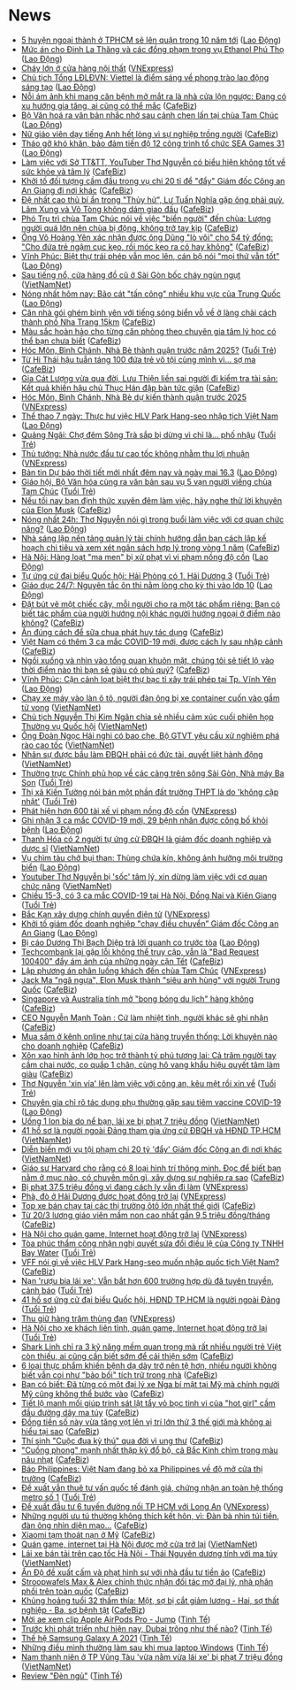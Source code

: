 # News

- [5 huyện ngoại thành ở TPHCM sẽ lên quận trong 10 năm tới](https://laodong.vn/xa-hoi/5-huyen-ngoai-thanh-o-tphcm-se-len-quan-trong-10-nam-toi-889452.ldo) ([Lao Động](https://laodong.vn))
- [Mức án cho Đinh La Thăng và các đồng phạm trong vụ Ethanol Phú Thọ](https://laodong.vn/infographic/muc-an-cho-dinh-la-thang-va-cac-dong-pham-trong-vu-ethanol-phu-tho-889330.ldo) ([Lao Động](https://laodong.vn))
- [Cháy lớn ở cửa hàng nội thất](https://vnexpress.net/chay-lon-o-cua-hang-noi-that-4248929.html) ([VNExpress](https://vnexpress.net))
- [Chủ tịch Tổng LĐLĐVN: Viettel là điểm sáng về phong trào lao động sáng tạo](https://laodong.vn/video/chu-tich-tong-ldldvn-viettel-la-diem-sang-ve-phong-trao-lao-dong-sang-tao-889419.ldo) ([Lao Động](https://laodong.vn))
- [Nỗi ám ảnh khi mang căn bệnh mở mắt ra là nhà cửa lộn ngược: Đang có xu hướng gia tăng, ai cũng có thể mắc](https://cafebiz.vn/noi-am-anh-khi-mang-can-benh-mo-mat-ra-la-nha-cua-lon-nguoc-dang-co-xu-huong-gia-tang-ai-cung-co-the-mac-20210315162906151.chn) ([CafeBiz](https://cafebiz.vn))
- [Bộ Văn hoá ra văn bản nhắc nhở sau cảnh chen lấn tại chùa Tam Chúc](https://laodong.vn/van-hoa-giai-tri/bo-van-hoa-ra-van-ban-nhac-nho-sau-canh-chen-lan-tai-chua-tam-chuc-889434.ldo) ([Lao Động](https://laodong.vn))
- [Nữ giáo viên dạy tiếng Anh hết lòng vì sự nghiệp trồng người](https://cafebiz.vn/nu-giao-vien-day-tieng-anh-het-long-vi-su-nghiep-trong-nguoi-20210315190058895.chn) ([CafeBiz](https://cafebiz.vn))
- [Tháo gỡ khó khăn, bảo đảm tiến độ 12 công trình tổ chức SEA Games 31](https://laodong.vn/thoi-su/thao-go-kho-khan-bao-dam-tien-do-12-cong-trinh-to-chuc-sea-games-31-889447.ldo) ([Lao Động](https://laodong.vn))
- [Làm việc với Sở TT&TT, YouTuber Thơ Nguyễn có biểu hiện không tốt về sức khỏe và tâm lý](https://cafebiz.vn/lam-viec-voi-so-tttt-youtuber-tho-nguyen-co-bieu-hien-khong-tot-ve-suc-khoe-va-tam-ly-20210315211956773.chn) ([CafeBiz](https://cafebiz.vn))
- [Khởi tố đối tượng cầm đầu trong vụ chi 20 tỉ để "đẩy" Giám đốc Công an An Giang đi nơi khác](https://cafebiz.vn/khoi-to-doi-tuong-cam-dau-trong-vu-chi-20-ti-de-day-giam-doc-cong-an-an-giang-di-noi-khac-20210315211946288.chn) ([CafeBiz](https://cafebiz.vn))
- [Đệ nhất cao thủ bí ẩn trong "Thủy hử", Lư Tuấn Nghĩa gặp ông phải quỳ, Lâm Xung và Võ Tòng không dám giao đấu](https://cafebiz.vn/de-nhat-cao-thu-bi-an-trong-thuy-hu-lu-tuan-nghia-gap-ong-phai-quy-lam-xung-va-vo-tong-khong-dam-giao-dau-20210315161744553.chn) ([CafeBiz](https://cafebiz.vn))
- [Phó Trụ trì chùa Tam Chúc nói về việc "biển người" đến chùa: Lượng người quá lớn nên chùa bị động, không trở tay kịp](https://cafebiz.vn/pho-tru-tri-chua-tam-chuc-noi-ve-viec-bien-nguoi-den-chua-luong-nguoi-qua-lon-nen-chua-bi-dong-khong-tro-tay-kip-20210315211604034.chn) ([CafeBiz](https://cafebiz.vn))
- [Ông Võ Hoàng Yên xác nhận được ông Dũng "lò vôi" cho 54 tỷ đồng: "Cho đứa trẻ ngậm cục kẹo, rồi móc kẹo ra có hay không"](https://cafebiz.vn/ong-vo-hoang-yen-xac-nhan-duoc-ong-dung-lo-voi-cho-54-ty-dong-cho-dua-tre-ngam-cuc-keo-roi-moc-keo-ra-co-hay-khong-20210315210824141.chn) ([CafeBiz](https://cafebiz.vn))
- [Vĩnh Phúc: Biệt thự trái phép vẫn mọc lên, cán bộ nói &quot;mọi thứ vẫn tốt&quot;](https://laodong.vn/bat-dong-san/vinh-phuc-biet-thu-trai-phep-van-moc-len-can-bo-noi-moi-thu-van-tot-888421.ldo) ([Lao Động](https://laodong.vn))
- [Sau tiếng nổ, cửa hàng đồ cũ ở Sài Gòn bốc cháy ngùn ngụt](http://vietnamnet.vn/vn/thoi-su/sau-tieng-no-cua-hang-do-cu-o-sai-gon-boc-chay-ngun-ngut-719856.html) ([VietNamNet](https://vietnamnet.vn))
- [Nóng nhất hôm nay: Bão cát &quot;tấn công&quot; nhiều khu vực của Trung Quốc](https://laodong.vn/video-the-gioi/nong-nhat-hom-nay-bao-cat-tan-cong-nhieu-khu-vuc-cua-trung-quoc-889397.ldo) ([Lao Động](https://laodong.vn))
- [Căn nhà gói ghém bình yên với tiếng sóng biển vỗ về ở làng chài cách thành phố Nha Trang 15km](https://cafebiz.vn/can-nha-goi-ghem-binh-yen-voi-tieng-song-bien-vo-ve-o-lang-chai-cach-thanh-pho-nha-trang-15km-20210315165347814.chn) ([CafeBiz](https://cafebiz.vn))
- [Màu sắc hoàn hảo cho từng căn phòng theo chuyên gia tâm lý học có thể bạn chưa biết](https://cafebiz.vn/mau-sac-hoan-hao-cho-tung-can-phong-theo-chuyen-gia-tam-ly-hoc-co-the-ban-chua-biet-2021031516563547.chn) ([CafeBiz](https://cafebiz.vn))
- [Hóc Môn, Bình Chánh, Nhà Bè thành quận trước năm 2025?](https://tuoitre.vn/hoc-mon-binh-chanh-nha-be-thanh-quan-truoc-nam-2025-20210315201513521.htm) ([Tuổi Trẻ](https://tuoitre.vn))
- [Từ Hi Thái hậu tuẫn táng 100 đứa trẻ vô tội cùng mình vì... sợ ma](https://cafebiz.vn/tu-hi-thai-hau-tuan-tang-100-dua-tre-vo-toi-cung-minh-vi-so-ma-20210315162458216.chn) ([CafeBiz](https://cafebiz.vn))
- [Gia Cát Lượng vừa qua đời, Lưu Thiện liền sai người đi kiểm tra tài sản: Kết quả khiến hậu chủ Thục Hán đập bàn tức giận](https://cafebiz.vn/gia-cat-luong-vua-qua-doi-luu-thien-lien-sai-nguoi-di-kiem-tra-tai-san-ket-qua-khien-hau-chu-thuc-han-dap-ban-tuc-gian-20210315162101583.chn) ([CafeBiz](https://cafebiz.vn))
- [Hóc Môn, Bình Chánh, Nhà Bè dự kiến thành quận trước 2025](https://vnexpress.net/hoc-mon-binh-chanh-nha-be-du-kien-thanh-quan-truoc-2025-4248920.html) ([VNExpress](https://vnexpress.net))
- [Thể thao 7 ngày: Thực hư việc HLV Park Hang-seo nhập tịch Việt Nam](https://laodong.vn/video-the-thao/the-thao-7-ngay-thuc-hu-viec-hlv-park-hang-seo-nhap-tich-viet-nam-889303.ldo) ([Lao Động](https://laodong.vn))
- [Quảng Ngãi: Chợ đêm Sông Trà sắp bị dừng vì chỉ là... phố nhậu](https://tuoitre.vn/quang-ngai-cho-dem-song-tra-sap-bi-dung-vi-chi-la-pho-nhau-20210315190238165.htm) ([Tuổi Trẻ](https://tuoitre.vn))
- [Thủ tướng: Nhà nước đầu tư cao tốc không nhằm thu lợi nhuận](https://vnexpress.net/thu-tuong-nha-nuoc-dau-tu-cao-toc-khong-nham-thu-loi-nhuan-4248921.html) ([VNExpress](https://vnexpress.net))
- [Bản tin Dự báo thời tiết mới nhất đêm nay và ngày mai 16.3](https://laodong.vn/video-thoi-su/ban-tin-du-bao-thoi-tiet-moi-nhat-dem-nay-va-ngay-mai-163-889428.ldo) ([Lao Động](https://laodong.vn))
- [Giáo hội, Bộ Văn hóa cùng ra văn bản sau vụ 5 vạn người viếng chùa Tam Chúc](https://tuoitre.vn/giao-hoi-bo-van-hoa-cung-ra-van-ban-sau-vu-5-van-nguoi-vieng-chua-tam-chuc-20210315193421346.htm) ([Tuổi Trẻ](https://tuoitre.vn))
- [Nếu tối nay bạn định thức xuyên đêm làm việc, hãy nghe thử lời khuyên của Elon Musk](https://cafebiz.vn/neu-toi-nay-ban-dinh-thuc-xuyen-dem-lam-viec-hay-nghe-thu-loi-khuyen-cua-elon-musk-20210315165704909.chn) ([CafeBiz](https://cafebiz.vn))
- [Nóng nhất 24h: Thơ Nguyễn nói gì trong buổi làm việc với cơ quan chức năng?](https://laodong.vn/video-thoi-su/nong-nhat-24h-tho-nguyen-noi-gi-trong-buoi-lam-viec-voi-co-quan-chuc-nang-889379.ldo) ([Lao Động](https://laodong.vn))
- [Nhà sáng lập nền tảng quản lý tài chính hướng dẫn bạn cách lập kế hoạch chi tiêu và xem xét ngân sách hợp lý trong vòng 1 năm](https://cafebiz.vn/nha-sang-lap-nen-tang-quan-ly-tai-chinh-huong-dan-ban-cach-lap-ke-hoach-chi-tieu-va-xem-xet-ngan-sach-hop-ly-trong-vong-1-nam-20210315194939149.chn) ([CafeBiz](https://cafebiz.vn))
- [Hà Nội: Hàng loạt &quot;ma men&quot; bị xử phạt vì vi phạm nồng độ cồn](https://laodong.vn/photo/ha-noi-hang-loat-ma-men-bi-xu-phat-vi-vi-pham-nong-do-con-889385.ldo) ([Lao Động](https://laodong.vn))
- [Tự ứng cử đại biểu Quốc hội: Hải Phòng có 1, Hải Dương 3](https://tuoitre.vn/tu-ung-cu-dai-bieu-quoc-hoi-hai-phong-co-1-hai-duong-3-20210315190935129.htm) ([Tuổi Trẻ](https://tuoitre.vn))
- [Giáo dục 24/7: Nguyên tắc ôn thi nằm lòng cho kỳ thi vào lớp 10](https://laodong.vn/video/giao-duc-247-nguyen-tac-on-thi-nam-long-cho-ky-thi-vao-lop-10-889275.ldo) ([Lao Động](https://laodong.vn))
- [Đặt bút vẽ một chiếc cây, mỗi người cho ra một tác phẩm riêng: Bạn có biết tác phẩm của người hướng nội khác người hướng ngoại ở điểm nào không?](https://cafebiz.vn/dat-but-ve-mot-chiec-cay-moi-nguoi-cho-ra-mot-tac-pham-rieng-ban-co-biet-tac-pham-cua-nguoi-huong-noi-khac-nguoi-huong-ngoai-o-diem-nao-khong-20210315194343543.chn) ([CafeBiz](https://cafebiz.vn))
- [Ăn đúng cách để sữa chua phát huy tác dụng](https://cafebiz.vn/an-dung-cach-de-sua-chua-phat-huy-tac-dung-20210315164039023.chn) ([CafeBiz](https://cafebiz.vn))
- [Việt Nam có thêm 3 ca mắc COVID-19 mới, được cách ly sau nhập cảnh](https://cafebiz.vn/viet-nam-co-them-3-ca-mac-covid-19-moi-duoc-cach-ly-sau-nhap-canh-20210315192052694.chn) ([CafeBiz](https://cafebiz.vn))
- [Ngồi xuống và nhìn vào tổng quan khuôn mặt, chúng tôi sẽ tiết lộ vào thời điểm nào thì bạn sẽ giàu có phú quý?](https://cafebiz.vn/ngoi-xuong-va-nhin-vao-tong-quan-khuon-mat-chung-toi-se-tiet-lo-vao-thoi-diem-nao-thi-ban-se-giau-co-phu-quy-20210315191626902.chn) ([CafeBiz](https://cafebiz.vn))
- [Vĩnh Phúc: Cận cảnh loạt biệt thự bạc tỉ xây trái phép tại Tp. Vĩnh Yên](https://laodong.vn/bat-dong-san/vinh-phuc-can-canh-loat-biet-thu-bac-ti-xay-trai-phep-tai-tp-vinh-yen-888492.ldo) ([Lao Động](https://laodong.vn))
- [Chạy xe máy vào làn ô tô, người đàn ông bị xe container cuốn vào gầm tử vong](http://vietnamnet.vn/vn/thoi-su/an-toan-giao-thong/chay-xe-may-vao-lan-o-to-nguoi-dan-ong-bi-xe-container-cuon-vao-gam-tu-vong-719842.html) ([VietNamNet](https://vietnamnet.vn))
- [Chủ tịch Nguyễn Thị Kim Ngân chia sẻ nhiều cảm xúc cuối phiên họp Thường vụ Quốc hội](http://vietnamnet.vn/vn/thoi-su/quoc-hoi/chu-tich-nguyen-thi-kim-ngan-chia-se-nhieu-cam-xuc-cuoi-phien-hop-thuong-vu-quoc-hoi-719838.html) ([VietNamNet](https://vietnamnet.vn))
- [Ông Đoàn Ngọc Hải nghi có bao che, Bộ GTVT yêu cầu xử nghiêm phá rào cao tốc](http://vietnamnet.vn/vn/thoi-su/an-toan-giao-thong/ong-doan-ngoc-hai-nghi-co-bao-che-bo-gtvt-yeu-cau-xu-nghiem-pha-rao-cao-toc-719823.html) ([VietNamNet](https://vietnamnet.vn))
- [Nhân sự được bầu làm ĐBQH phải có đức tài, quyết liệt hành động](http://vietnamnet.vn/vn/thoi-su/quoc-hoi/nhan-su-duoc-bau-lam-dbqh-phai-co-duc-tai-quyet-liet-hanh-dong-719817.html) ([VietNamNet](https://vietnamnet.vn))
- [Thường trực Chính phủ họp về các cảng trên sông Sài Gòn, Nhà máy Ba Son](https://tuoitre.vn/thuong-truc-chinh-phu-hop-ve-cac-cang-tren-song-sai-gon-nha-may-ba-son-20210315181510966.htm) ([Tuổi Trẻ](https://tuoitre.vn))
- [Thị xã Kiến Tường nói bán một phần đất trường THPT là do 'không cập nhật'](https://tuoitre.vn/thi-xa-kien-tuong-noi-ban-mot-phan-dat-truong-thpt-la-do-khong-cap-nhat-20210315174714233.htm) ([Tuổi Trẻ](https://tuoitre.vn))
- [Phát hiện hơn 600 tài xế vi phạm nồng độ cồn](https://vnexpress.net/phat-hien-hon-600-tai-xe-vi-pham-nong-do-con-4248471.html) ([VNExpress](https://vnexpress.net))
- [Ghi nhận 3 ca mắc COVID-19 mới, 29 bệnh nhân được công bố khỏi bệnh](https://laodong.vn/y-te/ghi-nhan-3-ca-mac-covid-19-moi-29-benh-nhan-duoc-cong-bo-khoi-benh-889063.ldo) ([Lao Động](https://laodong.vn))
- [Thanh Hóa có 2 người tự ứng cử ĐBQH là giám đốc doanh nghiệp và dược sĩ](http://vietnamnet.vn/vn/thoi-su/quoc-hoi/thanh-hoa-co-2-nguoi-tu-ung-cu-dbqh-la-giam-doc-doanh-nghiep-va-duoc-si-719827.html) ([VietNamNet](https://vietnamnet.vn))
- [Vụ chìm tàu chở bụi than: Thùng chứa kín, không ảnh hưởng môi trường biển](https://laodong.vn/xa-hoi/vu-chim-tau-cho-bui-than-thung-chua-kin-khong-anh-huong-moi-truong-bien-889366.ldo) ([Lao Động](https://laodong.vn))
- [Youtuber Thơ Nguyễn bị 'sốc' tâm lý, xin dừng làm việc với cơ quan chức năng](http://vietnamnet.vn/vn/thoi-su/youtuber-tho-nguyen-bi-soc-tam-ly-xin-dung-lam-viec-voi-co-quan-chuc-nang-719828.html) ([VietNamNet](https://vietnamnet.vn))
- [Chiều 15-3, có 3 ca mắc COVID-19 tại Hà Nội, Đồng Nai và Kiên Giang](https://tuoitre.vn/chieu-15-3-co-3-ca-mac-covid-19-tai-ha-noi-dong-nai-va-kien-giang-20210313182212383.htm) ([Tuổi Trẻ](https://tuoitre.vn))
- [Bắc Kạn xây dựng chính quyền điện tử](https://vnexpress.net/bac-kan-xay-dung-chinh-quyen-dien-tu-4248873.html) ([VNExpress](https://vnexpress.net))
- [Khởi tố giám đốc doanh nghiệp &quot;chạy điều chuyển” Giám đốc Công an An Giang](https://laodong.vn/phap-luat/khoi-to-giam-doc-doanh-nghiep-chay-dieu-chuyen-giam-doc-cong-an-an-giang-889365.ldo) ([Lao Động](https://laodong.vn))
- [Bị cáo Dương Thị Bạch Diệp trả lời quanh co trước tòa](https://laodong.vn/phap-luat/bi-cao-duong-thi-bach-diep-tra-loi-quanh-co-truoc-toa-889338.ldo) ([Lao Động](https://laodong.vn))
- [Techcombank lại gặp lỗi không thể truy cập, vẫn là "Bad Request 100400" đầy ám ảnh của những ngày cận Tết](https://cafebiz.vn/techcombank-lai-gap-loi-khong-the-truy-cap-van-la-bad-request-100400-day-am-anh-cua-nhung-ngay-can-tet-20210315174628807.chn) ([CafeBiz](https://cafebiz.vn))
- [Lập phương án phân luồng khách đến chùa Tam Chúc](https://vnexpress.net/lap-phuong-an-phan-luong-khach-den-chua-tam-chuc-4248621.html) ([VNExpress](https://vnexpress.net))
- [Jack Ma "ngã ngựa", Elon Musk thành "siêu anh hùng" với người Trung Quốc](https://cafebiz.vn/jack-ma-nga-ngua-elon-musk-thanh-sieu-anh-hung-voi-nguoi-trung-quoc-20210315164453015.chn) ([CafeBiz](https://cafebiz.vn))
- [Singapore và Australia tính mở "bong bóng du lịch" hàng không](https://cafebiz.vn/singapore-va-australia-tinh-mo-bong-bong-du-lich-hang-khong-20210315164701042.chn) ([CafeBiz](https://cafebiz.vn))
- [CEO Nguyễn Mạnh Toàn : Cứ làm nhiệt tình, người khác sẽ ghi nhận](https://cafebiz.vn/ceo-nguyen-manh-toan-cu-lam-nhiet-tinh-nguoi-khac-se-ghi-nhan-20210315160819345.chn) ([CafeBiz](https://cafebiz.vn))
- [Mua sắm ở kênh online như tại cửa hàng truyền thống: Lời khuyên nào cho doanh nghiệp](https://cafebiz.vn/mua-sam-o-kenh-online-nhu-tai-cua-hang-truyen-thong-loi-khuyen-nao-cho-doanh-nghiep-20210315121127784.chn) ([CafeBiz](https://cafebiz.vn))
- [Xôn xao hình ảnh lớp học trở thành tỷ phú tương lai: Cả trăm người tay cầm chai nước, co quắp 1 chân, cùng hô vang khẩu hiệu quyết tâm làm giàu](https://cafebiz.vn/xon-xao-hinh-anh-lop-hoc-tro-thanh-ty-phu-tuong-lai-ca-tram-nguoi-tay-cam-chai-nuoc-co-quap-1-chan-cung-ho-vang-khau-hieu-quyet-tam-lam-giau-20210315172828917.chn) ([CafeBiz](https://cafebiz.vn))
- [Thơ Nguyễn 'xin vía' lên làm việc với công an, kêu mệt rồi xin về](https://tuoitre.vn/tho-nguyen-xin-via-len-lam-viec-voi-cong-an-keu-met-roi-xin-ve-20210315171027019.htm) ([Tuổi Trẻ](https://tuoitre.vn))
- [Chuyên gia chỉ rõ tác dụng phụ thường gặp sau tiêm vaccine COVID-19](https://laodong.vn/video-thoi-su/chuyen-gia-chi-ro-tac-dung-phu-thuong-gap-sau-tiem-vaccine-covid-19-889305.ldo) ([Lao Động](https://laodong.vn))
- [Uống 1 lon bia do nể bạn, lái xe bị phạt 7 triệu đồng](http://vietnamnet.vn/vn/thoi-su/an-toan-giao-thong/uong-1-lon-bia-do-ne-ba-n-lai-xe-bi-phat-7-trieu-dong-719809.html) ([VietNamNet](https://vietnamnet.vn))
- [41 hồ sơ là người ngoài Đảng tham gia ứng cử ĐBQH và HĐND TP.HCM](http://vietnamnet.vn/vn/thoi-su/quoc-hoi/41-ho-so-la-nguoi-ngoai-dang-tham-gia-ung-cu-dbqh-va-hdnd-tp-hcm-719812.html) ([VietNamNet](https://vietnamnet.vn))
- [Diễn biến mới vụ tội phạm chi 20 tỷ 'đẩy' Giám đốc Công an đi nơi khác](http://vietnamnet.vn/vn/thoi-su/dien-bien-moi-vu-toi-pham-chi-20-ty-day-giam-doc-cong-an-di-noi-khac-719810.html) ([VietNamNet](https://vietnamnet.vn))
- [Giáo sư Harvard cho rằng có 8 loại hình trí thông minh. Đọc để biết bạn nằm ở mục nào, có chuyên môn gì, xây dựng sự nghiệp ra sao](https://cafebiz.vn/giao-su-harvard-cho-rang-co-8-loai-hinh-tri-thong-minh-doc-de-biet-ban-nam-o-muc-nao-co-chuyen-mon-gi-xay-dung-su-nghiep-ra-sao-20210315161204188.chn) ([CafeBiz](https://cafebiz.vn))
- [Bị phạt 37,5 triệu đồng vì đang cách ly vẫn đi làm](https://vnexpress.net/bi-phat-37-5-trieu-dong-vi-dang-cach-ly-van-di-lam-4248725.html) ([VNExpress](https://vnexpress.net))
- [Phà, đò ở Hải Dương được hoạt động trở lại](https://vnexpress.net/pha-do-o-hai-duong-duoc-hoat-dong-tro-lai-4248672.html) ([VNExpress](https://vnexpress.net))
- [Top xe bán chạy tại các thị trường ôtô lớn nhất thế giới](https://cafebiz.vn/top-xe-ban-chay-tai-cac-thi-truong-oto-lon-nhat-the-gioi-20210315142511612.chn) ([CafeBiz](https://cafebiz.vn))
- [Từ 20/3 lương giáo viên mầm non cao nhất gần 9,5 triệu đồng/tháng](https://cafebiz.vn/tu-20-3-luong-giao-vien-mam-non-cao-nhat-gan-95-trieu-dong-thang-20210315164851971.chn) ([CafeBiz](https://cafebiz.vn))
- [Hà Nội cho quán game, Internet hoạt động trở lại](https://vnexpress.net/ha-noi-cho-quan-game-internet-hoat-dong-tro-lai-4248772.html) ([VNExpress](https://vnexpress.net))
- [Tòa phúc thẩm công nhận nghị quyết sửa đổi điều lệ của Công ty TNHH Bay Water](https://tuoitre.vn/toa-phuc-tham-cong-nhan-nghi-quyet-sua-doi-dieu-le-cua-cong-ty-tnhh-bay-water-2021031516094976.htm) ([Tuổi Trẻ](https://tuoitre.vn))
- [VFF nói gì về việc HLV Park Hang-seo muốn nhập quốc tịch Việt Nam?](https://cafebiz.vn/vff-noi-gi-ve-viec-hlv-park-hang-seo-muon-nhap-quoc-tich-viet-nam-20210315164337959.chn) ([CafeBiz](https://cafebiz.vn))
- [Nạn 'rượu bia lái xe': Vẫn bắt hơn 600 trường hợp dù đã tuyên truyền, cảnh báo](https://tuoitre.vn/nan-ruou-bia-lai-xe-van-bat-hon-600-truong-hop-du-da-tuyen-truyen-canh-bao-20210315160749744.htm) ([Tuổi Trẻ](https://tuoitre.vn))
- [41 hồ sơ ứng cử đại biểu Quốc hội, HĐND TP.HCM là người ngoài Đảng](https://tuoitre.vn/41-ho-so-ung-cu-dai-bieu-quoc-hoi-hdnd-tp-hcm-la-nguoi-ngoai-dang-20210315162117552.htm) ([Tuổi Trẻ](https://tuoitre.vn))
- [Thu giữ hàng trăm thùng đạn](https://vnexpress.net/thu-giu-hang-tram-thung-dan-4248698.html) ([VNExpress](https://vnexpress.net))
- [Hà Nội cho xe khách liên tỉnh, quán game, Internet hoạt động trở lại](https://tuoitre.vn/ha-noi-cho-xe-khach-lien-tinh-quan-game-internet-hoat-dong-tro-lai-20210315160558604.htm) ([Tuổi Trẻ](https://tuoitre.vn))
- [Shark Linh chỉ ra 3 kỹ năng mềm quan trọng mà rất nhiều người trẻ Việt còn thiếu, ai cũng cần biết sớm để cải thiện sớm](https://cafebiz.vn/shark-linh-chi-ra-3-ky-nang-mem-quan-trong-ma-rat-nhieu-nguoi-tre-viet-con-thieu-ai-cung-can-biet-som-de-cai-thien-som-20210315151012392.chn) ([CafeBiz](https://cafebiz.vn))
- [6 loại thực phẩm khiến bệnh dạ dày trở nên tệ hơn, nhiều người không biết vẫn coi như "bảo bối" tích trữ trong nhà](https://cafebiz.vn/6-loai-thuc-pham-khien-benh-da-day-tro-nen-te-hon-nhieu-nguoi-khong-biet-van-coi-nhu-bao-boi-tich-tru-trong-nha-20210315160909522.chn) ([CafeBiz](https://cafebiz.vn))
- [Bạn có biết: Đã từng có một đại lý xe Nga bí mật tại Mỹ mà chính người Mỹ cũng không thể bước vào](https://cafebiz.vn/ban-co-biet-da-tung-co-mot-dai-ly-xe-nga-bi-mat-tai-my-ma-chinh-nguoi-my-cung-khong-the-buoc-vao-20210315141852778.chn) ([CafeBiz](https://cafebiz.vn))
- [Tiết lộ manh mối giúp trinh sát lật tẩy vỏ bọc tinh vi của "hot girl" cầm đầu đường dây ma túy](https://cafebiz.vn/tiet-lo-manh-moi-giup-trinh-sat-lat-tay-vo-boc-tinh-vi-cua-hot-girl-cam-dau-duong-day-ma-tuy-20210315162404022.chn) ([CafeBiz](https://cafebiz.vn))
- [Đồng tiền số này vừa tăng vọt lên vị trí lớn thứ 3 thế giới mà không ai hiểu tại sao](https://cafebiz.vn/dong-tien-so-nay-vua-tang-vot-len-vi-tri-lon-thu-3-the-gioi-ma-khong-ai-hieu-tai-sao-20210315161526569.chn) ([CafeBiz](https://cafebiz.vn))
- [Thí sinh "Cuộc đua kỳ thú" qua đời vì ung thư](https://cafebiz.vn/thi-sinh-cuoc-dua-ky-thu-qua-doi-vi-ung-thu-20210315161616656.chn) ([CafeBiz](https://cafebiz.vn))
- ["Cuồng phong" mạnh nhất thập kỷ đổ bộ, cả Bắc Kinh chìm trong màu nâu nhạt](https://cafebiz.vn/cuong-phong-manh-nhat-thap-ky-do-bo-ca-bac-kinh-chim-trong-mau-nau-nhat-20210315161301886.chn) ([CafeBiz](https://cafebiz.vn))
- [Báo Philippines: Việt Nam đang bỏ xa Philippines về độ mở cửa thị trường](https://cafebiz.vn/bao-philippines-viet-nam-dang-bo-xa-philippines-ve-do-mo-cua-thi-truong-20210315161157341.chn) ([CafeBiz](https://cafebiz.vn))
- [Đề xuất vẫn thuê tư vấn quốc tế đánh giá, chứng nhận an toàn hệ thống metro số 1](https://tuoitre.vn/de-xuat-van-thue-tu-van-quoc-te-danh-gia-chung-nhan-an-toan-he-thong-metro-so-1-20210315144857026.htm) ([Tuổi Trẻ](https://tuoitre.vn))
- [Đề xuất đầu tư 6 tuyến đường nối TP HCM với Long An](https://vnexpress.net/de-xuat-dau-tu-6-tuyen-duong-noi-tp-hcm-voi-long-an-4248745.html) ([VNExpress](https://vnexpress.net))
- [Những người ưu tú thường không thích kết hôn, vì: Đàn bà nhìn túi tiền, đàn ông nhìn diện mạo...](https://cafebiz.vn/nhung-nguoi-uu-tu-thuong-khong-thich-ket-hon-vi-dan-ba-nhin-tui-tien-dan-ong-nhin-dien-mao-20210315152957303.chn) ([CafeBiz](https://cafebiz.vn))
- [Xiaomi tạm thoát nạn ở Mỹ](https://cafebiz.vn/xiaomi-tam-thoat-nan-o-my-20210315140806194.chn) ([CafeBiz](https://cafebiz.vn))
- [Quán game, internet tại Hà Nội được mở cửa trở lại](http://vietnamnet.vn/vn/thoi-su/quan-game-internet-tai-ha-noi-duoc-mo-cua-tro-lai-719781.html) ([VietNamNet](https://vietnamnet.vn))
- [Lái xe bán tải trên cao tốc Hà Nội - Thái Nguyên dương tính với ma túy](http://vietnamnet.vn/vn/thoi-su/an-toan-giao-thong/lai-xe-ban-tai-tren-cao-toc-ha-noi-thai-nguyen-duong-tinh-voi-ma-tuy-719777.html) ([VietNamNet](https://vietnamnet.vn))
- [Ấn Độ đề xuất cấm và phạt hình sự với nhà đầu tư tiền ảo](https://cafebiz.vn/an-do-de-xuat-cam-va-phat-hinh-su-voi-nha-dau-tu-tien-ao-20210315140540111.chn) ([CafeBiz](https://cafebiz.vn))
- [Stroopwafels Max & Alex chính thức nhận đối tác mở đại lý, nhà phân phối trên toàn quốc](https://cafebiz.vn/stroopwafels-max-alex-chinh-thuc-nhan-doi-tac-mo-dai-ly-nha-phan-phoi-tren-toan-quoc-20210315121058905.chn) ([CafeBiz](https://cafebiz.vn))
- [Khủng hoảng tuổi 32 thấm thía: Một, sợ bị cắt giảm lương - Hai, sợ thất nghiệp - Ba, sợ bệnh tật](https://cafebiz.vn/khung-hoang-tuoi-32-tham-thia-mot-so-bi-cat-giam-luong-hai-so-that-nghiep-ba-so-benh-tat-20210315145349177.chn) ([CafeBiz](https://cafebiz.vn))
- [Mời ae xem clip Apple AirPods Pro - Jump](https://tinhte.vn/thread/moi-ae-xem-clip-apple-airpods-pro-jump.3293732/) ([Tinh Tế](https://tinhte.vn))
- [Trước khi phát triển như hiện nay, Dubai trông như thế nào?](https://tinhte.vn/thread/truoc-khi-phat-trien-nhu-hien-nay-dubai-trong-nhu-the-nao.3292051/) ([Tinh Tế](https://tinhte.vn))
- [Thế hệ Samsung Galaxy A 2021](https://tinhte.vn/thread/the-he-samsung-galaxy-a-2021.3293899/) ([Tinh Tế](https://tinhte.vn))
- [Những điều mình thường làm sau khi mua laptop Windows](https://tinhte.vn/thread/nhung-dieu-minh-thuong-lam-sau-khi-mua-laptop-windows.3292820/) ([Tinh Tế](https://tinhte.vn))
- [Nam thanh niên ở TP Vũng Tàu 'vừa nằm vừa lái xe' bị phạt 7 triệu đồng](http://vietnamnet.vn/vn/thoi-su/an-toan-giao-thong/nam-thanh-nien-o-tp-vung-tau-vua-nam-vua-lai-xe-bi-phat-7-trieu-dong-719765.html) ([VietNamNet](https://vietnamnet.vn))
- [Review "Đèn ngủ"](https://tinhte.vn/thread/review-den-ngu.3287449/) ([Tinh Tế](https://tinhte.vn))

